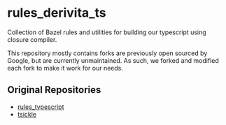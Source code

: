 # rules_derivita_ts

Collection of Bazel rules and utilities for building our typescript using closure compiler.

This repository mostly contains forks are previously open sourced by Google, but are currently unmaintained. As such, we forked and modified each fork to make it work for our needs.

## Original Repositories

- [rules_typescript](https://github.com/bazelbuild/rules_typescript)
- [tsickle](https://github.com/angular/tsickle)
